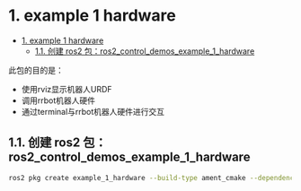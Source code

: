 # 1. example 1 hardware

- [1. example 1 hardware](#1-example-1-hardware)
  - [1.1. 创建 ros2 包：ros2\_control\_demos\_example\_1\_hardware](#11-创建-ros2-包ros2_control_demos_example_1_hardware)

此包的目的是：

- 使用rviz显示机器人URDF
- 调用rrbot机器人硬件
- 通过terminal与rrbot机器人硬件进行交互

## 1.1. 创建 ros2 包：ros2_control_demos_example_1_hardware

```bash
ros2 pkg create example_1_hardware --build-type ament_cmake --dependencies rclcpp std_msgs
```
